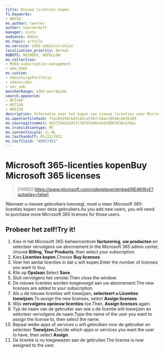 ```yaml
---
title: Nieuwe licenties kopen
f1.keywords:
- NOCSH
ms.author: twerner
author: twernermsft
manager: scotv
audience: Admin
ms.topic: article
ms.service: o365-administration
localization_priority: Normal
ROBOTS: NOINDEX, NOFOLLOW
ms.collection:
- M365-subscription-management
- Adm_O365
ms.custom:
- AdminSurgePortfolio
- adminvideo
- okr_smb
monikerRange: o365-worldwide
search.appverid:
- BCS160
- MET150
- MOE150
description: Informatie over het kopen van nieuwe licenties voor Microsoft 365 voor Bedrijven.
ms.openlocfilehash: 7cec05256cb67c82caf367c10ac10546cb63b369
ms.sourcegitcommit: 855719ee21017cf87dfa98cbe62806763bcb78ac
ms.translationtype: MT
ms.contentlocale: nl-NL
ms.lasthandoff: 01/22/2021
ms.locfileid: "49927452"
---
```

# <a name="buy-microsoft-365-licenses"></a><span data-ttu-id="2174e-103">Microsoft 365-licenties kopen</span><span class="sxs-lookup"><span data-stu-id="2174e-103">Buy Microsoft 365 licenses</span></span>

> [!VIDEO https://www.microsoft.com/videoplayer/embed/RE4KWvE?autoplay=false]

<span data-ttu-id="2174e-104">Wanneer u nieuwe gebruikers toevoegt, moet u meer Microsoft 365-licenties kopen voor deze gebruikers.</span><span class="sxs-lookup"><span data-stu-id="2174e-104">As you add new users, you will need to purchase more Microsoft 365 licenses for those users.</span></span>

## <a name="try-it"></a><span data-ttu-id="2174e-105">Probeer het zelf!</span><span class="sxs-lookup"><span data-stu-id="2174e-105">Try it!</span></span>

1. <span data-ttu-id="2174e-106">Kies in het Microsoft 365-beheercentrum **facturering**, **uw producten** en selecteer vervolgens uw abonnement.</span><span class="sxs-lookup"><span data-stu-id="2174e-106">In the Microsoft 365 admin center, choose **Billing**, **Your Products**, then select your subscription.</span></span>
1. <span data-ttu-id="2174e-107">Kies **Licenties kopen.**</span><span class="sxs-lookup"><span data-stu-id="2174e-107">Choose **Buy licenses**.</span></span>
1. <span data-ttu-id="2174e-108">Voer het aantal licenties in dat u wilt kopen.</span><span class="sxs-lookup"><span data-stu-id="2174e-108">Enter the number of licenses you want to buy.</span></span>
1. <span data-ttu-id="2174e-109">Klik op **Opslaan**.</span><span class="sxs-lookup"><span data-stu-id="2174e-109">Select **Save**.</span></span>
1. <span data-ttu-id="2174e-110">Sluit vervolgens het venster.</span><span class="sxs-lookup"><span data-stu-id="2174e-110">Then close the window.</span></span>
1. <span data-ttu-id="2174e-111">De nieuwe licenties worden toegevoegd aan uw abonnement.</span><span class="sxs-lookup"><span data-stu-id="2174e-111">The new licenses are added to your subscription.</span></span>
1. <span data-ttu-id="2174e-112">Als u de nieuwe licenties wilt toewijzen, **selecteert u Licenties toewijzen.**</span><span class="sxs-lookup"><span data-stu-id="2174e-112">To assign the new licenses, select **Assign licenses**.</span></span>
1. <span data-ttu-id="2174e-113">Wijs **vervolgens opnieuw licenties** toe.</span><span class="sxs-lookup"><span data-stu-id="2174e-113">Then, **Assign licenses** again.</span></span>
1. <span data-ttu-id="2174e-114">Typ de naam van de gebruiker aan wie u de licentie wilt toewijzen en selecteer vervolgens de naam.</span><span class="sxs-lookup"><span data-stu-id="2174e-114">Type the name of the user you want to assign the license to, then select the name.</span></span>
1. <span data-ttu-id="2174e-115">Bepaal welke apps of services u wilt gebruiken voor de gebruiker en selecteer **Toewijzen.**</span><span class="sxs-lookup"><span data-stu-id="2174e-115">Decide which apps or services you want the user to have, then select **Assign**.</span></span>
1. <span data-ttu-id="2174e-116">De licentie is nu toegewezen aan de gebruiker.</span><span class="sxs-lookup"><span data-stu-id="2174e-116">The license is now assigned to the user.</span></span>